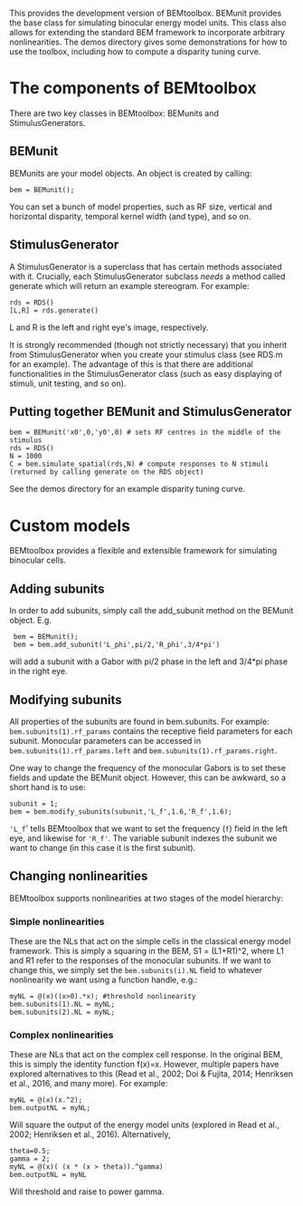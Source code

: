This provides the development version of BEMtoolbox. BEMunit provides the
base class for simulating binocular energy model units. This class also 
allows for extending the standard BEM framework to incorporate arbitrary
nonlinearities. The demos directory gives some demonstrations for how
to use the toolbox, including how to compute a disparity tuning curve.

# The components of BEMtoolbox
There are two key classes in BEMtoolbox: BEMunits and StimulusGenerators.

## BEMunit
BEMunits are your model objects. An object is created by calling:
```
bem = BEMunit();
```

You can set a bunch of model properties, such as RF size, vertical and
horizontal disparity, temporal kernel width (and type), and so on.

## StimulusGenerator
A StimulusGenerator is a superclass that has certain methods associated
with it. Crucially, each StimulusGenerator subclass *needs* a method called
generate which will return an example stereogram. For example:
```
rds = RDS()
[L,R] = rds.generate()
```

L and R is the left and right eye's image, respectively. 

It is strongly recommended (though not strictly necessary) that you inherit 
from StimulusGenerator when you create your stimulus class (see RDS.m for an 
example). The advantage of this is that there are additional functionalities 
in the StimulusGenerator class (such as easy displaying of stimuli, unit 
testing, and so on).

## Putting together BEMunit and StimulusGenerator
```
bem = BEMunit('x0',0,'y0',0) # sets RF centres in the middle of the stimulus
rds = RDS()
N = 1000
C = bem.simulate_spatial(rds,N) # compute responses to N stimuli (returned by calling generate on the RDS object)
```

See the demos directory for an example disparity tuning curve.

# Custom models
BEMtoolbox provides a flexible and extensible framework for simulating binocular
cells.

## Adding subunits
In order to add subunits, simply call the add_subunit method on the BEMunit object. E.g.
```
 bem = BEMunit();
 bem = bem.add_subunit('L_phi',pi/2,'R_phi',3/4*pi')
```
will add a subunit with a Gabor with pi/2 phase in the left and 3/4*pi phase 
in the right eye.

## Modifying subunits
All properties of the subunits are found in bem.subunits.
For example:
`bem.subunits(1).rf_params` contains the receptive field parameters for each subunit. Monocular parameters can be accessed in `bem.subunits(1).rf_params.left` and `bem.subunits(1).rf_params.right`.

One way to change the frequency of the monocular Gabors is to set these fields
and update the BEMunit object. However, this can be awkward, so a short hand
is to use:
```
subunit = 1;
bem = bem.modify_subunits(subunit,'L_f',1.6,'R_f',1.6);
```
`'L_f`' tells BEMtoolbox that we want to set the frequency (`f`) field in the 
left eye, and likewise for `'R_f'`. The variable subunit indexes the subunit
we want to change (in this case it is the first subunit). 

## Changing nonlinearities
BEMtoolbox supports nonlinearities at two stages of the model hierarchy:

### Simple nonlinearities 
These are the NLs that act on the simple cells in the classical
energy model framework. This is simply a squaring in the BEM, S1 = (L1+R1)^2,
where L1 and R1 refer to the responses of the monocular subunits. If we want
to change this, we simply set the `bem.subunits(i).NL` field to whatever
nonlinearity we want using a function handle, e.g.:
```
myNL = @(x)((x>0).*x); #threshold nonlinearity
bem.subunits(1).NL = myNL;
bem.subunits(2).NL = myNL;
```

### Complex nonlinearities
These are NLs that act on the complex cell response. In the original BEM, 
this is simply the identity function f(x)=x. However, multiple papers have 
explored alternatives to this (Read et al., 2002; Doi & Fujita, 2014; 
Henriksen et al., 2016, and many more). For example:
```
myNL = @(x)(x.^2);
bem.outputNL = myNL;
```
Will square the output of the energy model units (explored in 
Read et al., 2002; Henriksen et al., 2016). Alternatively,
```
theta=0.5;
gamma = 2;
myNL = @(x)( (x * (x > theta)).^gamma)
bem.outputNL = myNL
```
Will threshold and raise to power gamma.